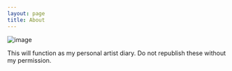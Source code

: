```yaml
---
layout: page
title: About
---
```

![image](https://git.disroot.org/UploadedFairyStudios/RPGMakerImages/raw/branch/main/EikW-xBXgAA_RPb.png)

This will function as my personal artist diary. Do not republish these without my permission.
